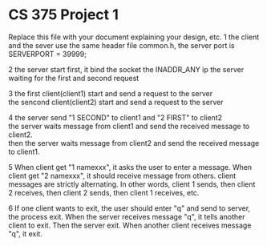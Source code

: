 # CS 375 Project 1

Replace this file with your document explaining your design, etc.
1 the client and the sever use the same header file common.h,
  the server port is SERVERPORT = 39999; 

2 the server start first, it bind the socket the INADDR_ANY ip
  the server waiting for the first and second request                                  
                                                                                        
3 the first client(client1) start and send a request to the server                     
  the sencond client(client2) start and send a request to the server                   
         
4 the server send "1 SECOND" to client1 and "2 FIRST" to client2                           
  the server waits message from client1 and send the received message to client2.      
  then the server waits message from client2 and send the received message to client1.  

5 When client get "1 namexxx", it asks the user to enter a message.
  When client get "2 namexxx", it should receive message from others.
  client messages are strictly alternating. In other words, client 1 sends, then client 2 receives,
  then client 2 sends, then client 1 receives, etc.

6 If one client wants to exit, the user should enter "q" and send to server, the process exit.
  When the server receives message "q", it tells another client to exit. Then the server exit.
  When another client receives message "q", it exit.

